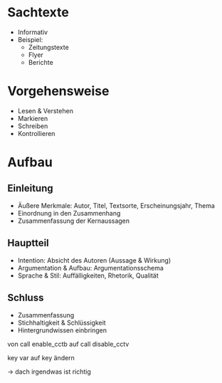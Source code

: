 # Sachtexte
* Informativ
* Beispiel:
	* Zeitungstexte
	* Flyer
	* Berichte

# Vorgehensweise
* Lesen & Verstehen
* Markieren
* Schreiben
* Kontrollieren

# Aufbau
## Einleitung
* Äußere Merkmale: Autor, Titel, Textsorte, Erscheinungsjahr, Thema
* Einordnung in den Zusammenhang
* Zusammenfassung der Kernaussagen

## Hauptteil
* Intention: Absicht des Autoren (Aussage & Wirkung)
* Argumentation & Aufbau: Argumentationsschema
* Sprache & Stil: Auffälligkeiten, Rhetorik, Qualität

## Schluss
* Zusammenfassung
* Stichhaltigkeit & Schlüssigkeit
* Hintergrundwissen einbringen
 
von call enable_cctb auf call disable_cctv

key var auf key ändern

-> dach irgendwas ist richtig


